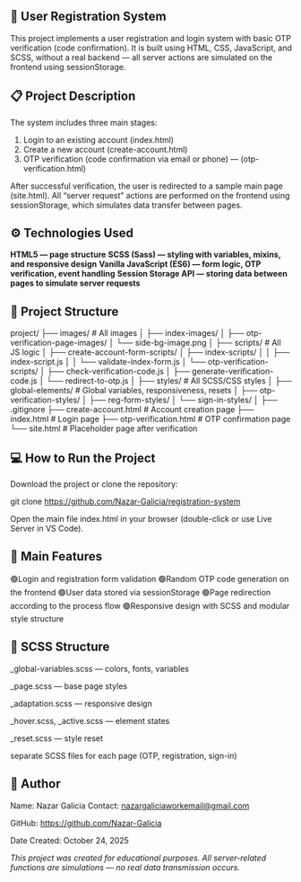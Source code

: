 ## 🔐 User Registration System

This project implements a user registration and login system with basic OTP verification (code confirmation).
It is built using HTML, CSS, JavaScript, and SCSS, without a real backend — all server actions are simulated on the frontend using sessionStorage.

## 📋 Project Description

The system includes three main stages:

1. Login to an existing account (index.html)
2. Create a new account (create-account.html)
3. OTP verification (code confirmation via email or phone) — (otp-verification.html)

After successful verification, the user is redirected to a sample main page (site.html).
All “server request” actions are performed on the frontend using sessionStorage, which simulates data transfer between pages.

## ⚙️ Technologies Used

**HTML5 — page structure**
**SCSS (Sass) — styling with variables, mixins, and responsive design**
**Vanilla JavaScript (ES6) — form logic, OTP verification, event handling**
**Session Storage API — storing data between pages to simulate server requests**

## 🧩 Project Structure
project/
├── images/                     # All images
│   ├── index-images/
│   ├── otp-verification-page-images/
│   └── side-bg-image.png
│
├── scripts/                    # All JS logic
│   ├── create-account-form-scripts/
│   ├── index-scripts/
│   │   ├── index-script.js
│   │   └── validate-index-form.js
│   └── otp-verification-scripts/
│       ├── check-verification-code.js
│       ├── generate-verification-code.js
│       └── redirect-to-otp.js
│
├── styles/                     # All SCSS/CSS styles
│   ├── global-elements/        # Global variables, responsiveness, resets
│   ├── otp-verification-styles/
│   ├── reg-form-styles/
│   └── sign-in-styles/
│
├── .gitignore
├── create-account.html          # Account creation page
├── index.html                   # Login page
├── otp-verification.html        # OTP confirmation page
└── site.html                    # Placeholder page after verification

## 💻 How to Run the Project

Download the project or clone the repository:

git clone https://github.com/Nazar-Galicia/registration-system

Open the main file index.html in your browser (double-click or use Live Server in VS Code).

## 🧠 Main Features

🟢Login and registration form validation
🟢Random OTP code generation on the frontend
🟢User data stored via sessionStorage
🟢Page redirection according to the process flow
🟢Responsive design with SCSS and modular style structure

## 🧱 SCSS Structure

_global-variables.scss — colors, fonts, variables

_page.scss — base page styles

_adaptation.scss — responsive design

_hover.scss, _active.scss — element states

_reset.scss — style reset

separate SCSS files for each page (OTP, registration, sign-in)

## 👤 Author

Name: Nazar Galicia
Contact: nazargaliciaworkemail@gmail.com

GitHub: https://github.com/Nazar-Galicia

Date Created: October 24, 2025

*This project was created for educational purposes.*
*All server-related functions are simulations — no real data transmission occurs.*